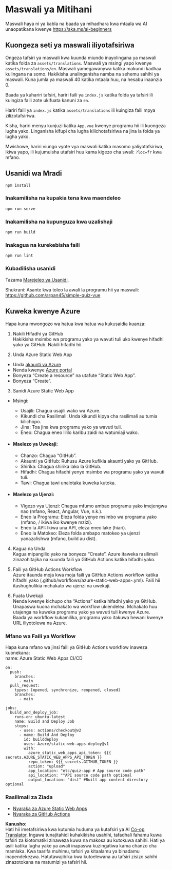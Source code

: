 <!--
CO_OP_TRANSLATOR_METADATA:
{
  "original_hash": "d699cf8509f74baa5b0b838de5cf0662",
  "translation_date": "2025-08-25T21:07:07+00:00",
  "source_file": "etc/quiz-app/README.md",
  "language_code": "sw"
}
-->
# Maswali ya Mitihani

Maswali haya ni ya kabla na baada ya mihadhara kwa mtaala wa AI unaopatikana kwenye https://aka.ms/ai-beginners

## Kuongeza seti ya maswali iliyotafsiriwa

Ongeza tafsiri ya maswali kwa kuunda miundo inayolingana ya maswali katika folda za `assets/translations`. Maswali ya msingi yapo kwenye `assets/translations/en`. Maswali yamegawanywa katika makundi kadhaa kulingana na somo. Hakikisha unalinganisha namba na sehemu sahihi ya maswali. Kuna jumla ya maswali 40 katika mtaala huu, na hesabu inaanzia 0.

Baada ya kuhariri tafsiri, hariri faili ya `index.js` katika folda ya tafsiri ili kuingiza faili zote ukifuata kanuni za `en`.

Hariri faili ya `index.js` katika `assets/translations` ili kuingiza faili mpya zilizotafsiriwa.

Kisha, hariri menyu kunjuzi katika `App.vue` kwenye programu hii ili kuongeza lugha yako. Linganisha kifupi cha lugha kilichotafsiriwa na jina la folda ya lugha yako.

Mwishowe, hariri viungo vyote vya maswali katika masomo yaliyotafsiriwa, ikiwa yapo, ili kujumuisha utafsiri huu kama kigezo cha swali: `?loc=fr` kwa mfano.

## Usanidi wa Mradi

```
npm install
```

### Inakamilisha na kupakia tena kwa maendeleo

```
npm run serve
```

### Inakamilisha na kupunguza kwa uzalishaji

```
npm run build
```

### Inakagua na kurekebisha faili

```
npm run lint
```

### Kubadilisha usanidi

Tazama [Marejeleo ya Usanidi](https://cli.vuejs.org/config/).

Shukrani: Asante kwa toleo la awali la programu hii ya maswali: https://github.com/arpan45/simple-quiz-vue

## Kuweka kwenye Azure

Hapa kuna mwongozo wa hatua kwa hatua wa kukusaidia kuanza:

1. Nakili Hifadhi ya GitHub  
Hakikisha msimbo wa programu yako ya wavuti tuli uko kwenye hifadhi yako ya GitHub. Nakili hifadhi hii.

2. Unda Azure Static Web App  
- Unda [akaunti ya Azure](http://azure.microsoft.com)  
- Nenda kwenye [Azure portal](https://portal.azure.com)  
- Bonyeza “Create a resource” na utafute “Static Web App”.  
- Bonyeza “Create”.  

3. Sanidi Azure Static Web App  
- Msingi:  
  - Usajili: Chagua usajili wako wa Azure.  
  - Kikundi cha Rasilimali: Unda kikundi kipya cha rasilimali au tumia kilichopo.  
  - Jina: Toa jina kwa programu yako ya wavuti tuli.  
  - Eneo: Chagua eneo lililo karibu zaidi na watumiaji wako.  

- #### Maelezo ya Uwekaji:  
  - Chanzo: Chagua “GitHub”.  
  - Akaunti ya GitHub: Ruhusu Azure kufikia akaunti yako ya GitHub.  
  - Shirika: Chagua shirika lako la GitHub.  
  - Hifadhi: Chagua hifadhi yenye msimbo wa programu yako ya wavuti tuli.  
  - Tawi: Chagua tawi unalotaka kuweka kutoka.  

- #### Maelezo ya Ujenzi:  
  - Vigezo vya Ujenzi: Chagua mfumo ambao programu yako imejengwa nao (mfano, React, Angular, Vue, n.k.).  
  - Eneo la Programu: Eleza folda yenye msimbo wa programu yako (mfano, / ikiwa iko kwenye mzizi).  
  - Eneo la API: Ikiwa una API, eleza eneo lake (hiari).  
  - Eneo la Matokeo: Eleza folda ambapo matokeo ya ujenzi yanazalishwa (mfano, build au dist).  

4. Kagua na Unda  
Kagua mipangilio yako na bonyeza “Create”. Azure itaweka rasilimali zinazohitajika na kuunda faili ya GitHub Actions katika hifadhi yako.  

5. Faili ya GitHub Actions Workflow  
Azure itaunda moja kwa moja faili ya GitHub Actions workflow katika hifadhi yako (.github/workflows/azure-static-web-apps-<name>.yml). Faili hii itashughulikia mchakato wa ujenzi na uwekaji.  

6. Fuata Uwekaji  
Nenda kwenye kichupo cha “Actions” katika hifadhi yako ya GitHub.  
Unapaswa kuona mchakato wa workflow ukiendelea. Mchakato huu utajenga na kuweka programu yako ya wavuti tuli kwenye Azure.  
Baada ya workflow kukamilika, programu yako itakuwa hewani kwenye URL iliyotolewa na Azure.  

### Mfano wa Faili ya Workflow  

Hapa kuna mfano wa jinsi faili ya GitHub Actions workflow inaweza kuonekana:  
name: Azure Static Web Apps CI/CD  
```
on:
  push:
    branches:
      - main
  pull_request:
    types: [opened, synchronize, reopened, closed]
    branches:
      - main

jobs:
  build_and_deploy_job:
    runs-on: ubuntu-latest
    name: Build and Deploy Job
    steps:
      - uses: actions/checkout@v2
      - name: Build And Deploy
        id: builddeploy
        uses: Azure/static-web-apps-deploy@v1
        with:
          azure_static_web_apps_api_token: ${{ secrets.AZURE_STATIC_WEB_APPS_API_TOKEN }}
          repo_token: ${{ secrets.GITHUB_TOKEN }}
          action: "upload"
          app_location: "etc/quiz-app # App source code path"
          api_location: ""API source code path optional
          output_location: "dist" #Built app content directory - optional
```

### Rasilimali za Ziada  
- [Nyaraka za Azure Static Web Apps](https://learn.microsoft.com/azure/static-web-apps/getting-started)  
- [Nyaraka za GitHub Actions](https://docs.github.com/actions/use-cases-and-examples/deploying/deploying-to-azure-static-web-app)  

**Kanusho**:  
Hati hii imetafsiriwa kwa kutumia huduma ya kutafsiri ya AI [Co-op Translator](https://github.com/Azure/co-op-translator). Ingawa tunajitahidi kuhakikisha usahihi, tafadhali fahamu kuwa tafsiri za kiotomatiki zinaweza kuwa na makosa au kutokuwa sahihi. Hati ya asili katika lugha yake ya awali inapaswa kuzingatiwa kama chanzo cha mamlaka. Kwa taarifa muhimu, tafsiri ya kitaalamu ya binadamu inapendekezwa. Hatutawajibika kwa kutoelewana au tafsiri zisizo sahihi zinazotokana na matumizi ya tafsiri hii.